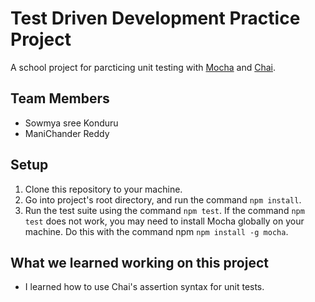 # Test Driven Development Practice Project
A school project for parcticing unit testing with [Mocha](https://mochajs.org/) and [Chai](https://www.chaijs.com/).

## Team Members
- Sowmya sree Konduru
- ManiChander Reddy

## Setup
1. Clone this repository to your machine.
2. Go into project's root directory, and run the command `npm install`.
3. Run the test suite using the command `npm test`.
If the command `npm test` does not work, you may need to install Mocha globally on your machine. Do this with the command npm `npm install -g mocha`.

## What we learned working on this project
- I learned how to use Chai's assertion syntax for unit tests.

